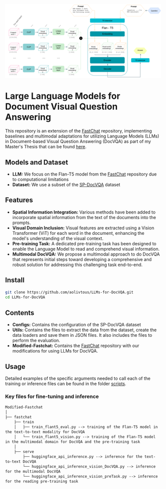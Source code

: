 ![Alt text](Figures/visualMethod3.png)

# Large Language Models for Document Visual Question Answering

This repository is an extension of the [FastChat](https://github.com/lm-sys/FastChat) repository, implementing baselines and multimodal adaptations for utilizing Language Models (LLMs) in Document-based Visual Question Answering (DocVQA) as part of my Master's Thesis that can be found [here](https://www.overleaf.com/read/fcmbtrrprdwc).

## Models and Dataset
- **LLM:** We focus on the Flan-T5 model from the [FastChat](https://github.com/lm-sys/FastChat) repository due to computational limitations
- **Dataset:** We use a subset of the [SP-DocVQA](https://rrc.cvc.uab.es/?ch=17) dataset 

## Features
- **Spatial Information Integration:** Various methods have been added to incorporate spatial information from the text of the documents into the prompts.
- **Visual Domain Inclusion:** Visual features are extracted using a Vision Transformer (ViT) for each word in the document, enhancing the model's understanding of the visual context.
- **Pre-training Task:** A dedicated pre-training task has been designed to enable the Language Model to read and comprehend visual information.
- **Multimodal DocVQA:** We propose a multimodal approach to do DocVQA that represents initial steps toward developing a comprehensive and robust solution for addressing this challenging task end-to-end. 

## Install
```bash
git clone https://github.com/aolivtous/LLMs-for-DocVQA.git
cd LLMs-for-DocVQA
```

## Contents
- **Configs:** Contains the configuration of the SP-DocVQA dataset
- **Utils:** Contains the files to extract the data from the dataset, create the data loaders and save them in JSON files. It also includes the files to perform the evaluation.
- **Modified-Fastchat:** Contains the [FastChat](https://github.com/lm-sys/FastChat) repository with our modifications for using LLMs for DocVQA.

## Usage
Detailed examples of the specific arguments needed to call each of the training or inference files can be found in the folder [scripts](https://github.com/aolivtous/LLMs-for-DocVQA/tree/main/Modified-Fastchat/scripts).

### Key files for fine-tuning and inference
  
```plaintext
Modified-Fastchat
│
├── fastchat
    ├── train
    │   ├── train_flant5_eval.py --> training of the Flan-T5 model in the text-to-text modality for DocVQA
    │   └── train_flant5_vision.py --> training of the Flan-T5 model in the multimodal domain for DocVQA and the pre-training task
    │
    ├── serve
        ├── huggingface_api_inference.py --> inference for the text-to-text DocVQA
        └── huggingface_api_inference_vision_DocVQA.py --> inference for the multimodal DocVQA
        └── huggingface_api_inference_vision_preTask.py --> inference for the reading pre-training task
```






